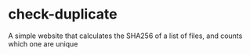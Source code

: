 # check-duplicate
A simple website that calculates the SHA256 of a list of files, and counts which one are unique
